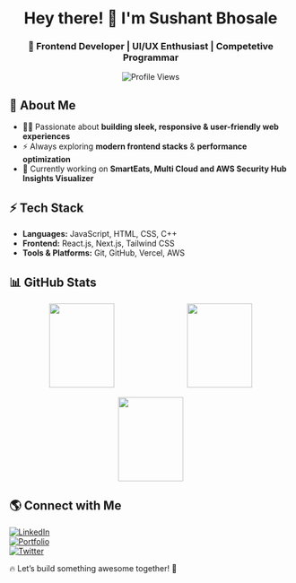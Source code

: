 <!-- Header Section -->
<h1 align="center">Hey there! 👋 I'm Sushant Bhosale</h1>
<h3 align="center">🚀 Frontend Developer | UI/UX Enthusiast | Competetive Programmar</h3>

<p align="center">
  <img src="https://komarev.com/ghpvc/?username=Sushant1805&label=Profile%20Views&color=blue&style=flat" alt="Profile Views">
</p>

<!-- About Section -->
## 🚀 About Me  

- 👨‍💻 Passionate about **building sleek, responsive & user-friendly web experiences**  
- ⚡ Always exploring **modern frontend stacks** & **performance optimization**  
- 🎯 Currently working on **SmartEats, Multi Cloud and AWS Security Hub Insights Visualizer**  

<!-- Tech Stack -->
## ⚡ Tech Stack  

- **Languages:** JavaScript, HTML, CSS, C++  
- **Frontend:** React.js, Next.js, Tailwind CSS  
- **Tools & Platforms:** Git, GitHub, Vercel, AWS  

<!-- GitHub Stats -->
## 📊 GitHub Stats  

<p align="center">
  <img width="48%" height="150px" src="https://github-readme-stats.vercel.app/api?username=Sushant1805&show_icons=true&theme=radical" />
  <img width="48%" height="150px" src="https://github-readme-streak-stats.herokuapp.com/?user=Sushant1805&theme=radical" />
</p>

<p align="center">
  <img width="48%" height="150px" src="https://github-readme-stats.vercel.app/api/top-langs/?username=Sushant1805&layout=compact&theme=radical" />
</p>


<!-- Connect With Me -->
## 🌎 Connect with Me  

[![LinkedIn](https://img.shields.io/badge/LinkedIn-0A66C2?style=for-the-badge&logo=linkedin&logoColor=white)](https://www.linkedin.com/in/sushant-bhosale-a6542617b/)  
[![Portfolio](https://img.shields.io/badge/Portfolio-FF5722?style=for-the-badge&logo=react&logoColor=white)](https://sushant-bhosale.netlify.app/)  
[![Twitter](https://img.shields.io/badge/Twitter-1DA1F2?style=for-the-badge&logo=twitter&logoColor=white)](https://x.com/Sushant_1805)  

🔥 Let’s build something awesome together! 🚀
